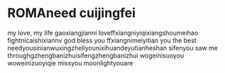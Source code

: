 # ROMAneed cuijingfei 
  my love, my life
gaoxiangjianni
loveffxiangniyiqixiangshoumeihao
fightnicaishixiannv
god bless you ffxiangnimeiyitian
you the best
needyousinianwuxingzheliyounixihuandeyutianheshan
sifenyou saw me throughgzhengbanizhuisifengzhengbanizhui
wogeinisuoyou
woweinizuoyiqie
missyou
moonlightyouare
